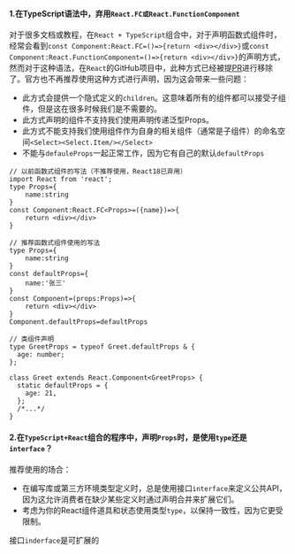 #### 1.在TypeScript语法中，弃用`React.FC或React.FunctionComponent`

对于很多文档或教程，在`React + TypeScript`组合中，对于声明函数式组件时，经常会看到`const Component:React.FC=()=>{return <div></div>}`或`const Component:React.FunctionComponent=()=>{return <div></div>}`的声明方式，然而对于这种语法，在`React`的GitHub项目中，此种方式已经被提[PR](https://github.com/facebook/create-react-app/pull/8177)进行移除了。官方也不再推荐使用这种方式进行声明，因为这会带来一些问题：

- 此方式会提供一个隐式定义的`children`。这意味着所有的组件都可以接受子组件，但是这在很多时候我们是不需要的。
- 此方式声明的组件不支持我们使用声明传递泛型Props。
- 此方式不能支持我们使用组件作为自身的相关组件（通常是子组件）的命名空间`<Select><Select.Item/></Select>`
- 不能与`defauleProps`一起正常工作，因为它有自己的默认`defaultProps`

```tsx
// 以前函数式组件的写法（不推荐使用，React18已弃用）
import React from 'react';
type Props={
    name:string
}
const Component:React.FC<Props>=({name})=>{
    return <div></div>
}

// 推荐函数式组件使用的写法
type Props={
    name:string
}
const defaultProps={
	name:'张三'
}
const Component=(props:Props)=>{
    return <div></div>
}
Component.defaultProps=defaultProps

// 类组件声明
type GreetProps = typeof Greet.defaultProps & {
  age: number;
};

class Greet extends React.Component<GreetProps> {
  static defaultProps = {
    age: 21,
  };
  /*...*/
}
```

#### 2.在`TypeScript+React`组合的程序中，声明`Props`时，是使用`type`还是`interface`？

推荐使用的场合：

- 在编写库或第三方环境类型定义时，总是使用接口`interface`来定义公共API，因为这允许消费者在缺少某些定义时通过声明合并来扩展它们。
- 考虑为你的React组件道具和状态使用类型`type`，以保持一致性，因为它更受限制。

接口`inderface`是可扩展的
